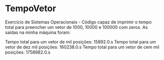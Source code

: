 # TempoVetor
Exercício de Sistemas Operacionais - Código capaz de imprimir o tempo total para preencher um vetor de 1000, 10000 e 100000 com zeros.
As saídas na minha máquina foram:

  Tempo total para um vetor de mil posições: 15892.0.s
  Tempo total para um vetor de dez mil posições: 160238.0.s
  Tempo total para um vetor de cem mil posições: 1758982.0.s


